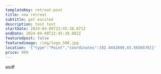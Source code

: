 ```yaml
---
templateKey: retreat-post
title: new retreat
subtitle: get excited
description: test test
startDate: 2024-04-08T22:45:38.871Z
endDate: 2024-04-08T22:45:38.882Z
featuredpost: false
featuredimage: /img/logo_500.jpg
location: '{"type":"Point","coordinates":[82.4442049,43.5656578]}'
price: 999
---
```

asdf